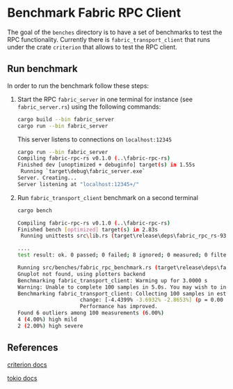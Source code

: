 # Benchmark Fabric RPC Client

The goal of the `benches` directory is to have a set of benchmarks to test the RPC functionality.
Currently there is `fabric_transport_client` that runs under the crate `criterion` that allows to test the RPC client.

## Run benchmark

In order to run the benchmark follow these steps:

1. Start the RPC `fabric_server` in one terminal for instance (see `fabric_server.rs`) using the following commands:
    ```sh
    cargo build --bin fabric_server
    cargo run --bin fabric_server
    ```
    This server listens to connections on `localhost:12345`
    ```sh
    cargo run --bin fabric_server
    Compiling fabric-rpc-rs v0.1.0 (..\fabric-rpc-rs)
    Finished dev [unoptimized + debuginfo] target(s) in 1.55s
     Running `target\debug\fabric_server.exe`
    Server. Creating...
    Server listening at "localhost:12345+/"
    ```

1. Run `fabric_transport_client` benchmark on a second terminal
    ```sh
    cargo bench
    ```

    ```sh
    Compiling fabric-rpc-rs v0.1.0 (..\fabric-rpc-rs)
    Finished bench [optimized] target(s) in 2.83s                                                 
     Running unittests src\lib.rs (target\release\deps\fabric_rpc_rs-9382d0e7dcb7ad43.exe)        

    ....
    test result: ok. 0 passed; 0 failed; 8 ignored; 0 measured; 0 filtered out; finished in 0.00s     

    Running src/benches/fabric_rpc_benchmark.rs (target\release\deps\fabric_rpc_benchmark-92112ec8c8c4abd3.exe)
    Gnuplot not found, using plotters backend
    Benchmarking fabric_transport_client: Warming up for 3.0000 s
    Warning: Unable to complete 100 samples in 5.0s. You may wish to increase target time to 7.4s, enable flat sampling, or reduce sample count to 50.
    Benchmarking fabric_transport_client: Collecting 100 samples in estimated 7.3679 s (5050 iterationfabric_transport_client time:   [1.4458 ms 1.4539 ms 1.4617 ms]
                        change: [-4.4399% -3.6932% -2.8653%] (p = 0.00 < 0.05)
                        Performance has improved.
    Found 6 outliers among 100 measurements (6.00%)
    4 (4.00%) high mild
    2 (2.00%) high severe
    ```

## References

[criterion docs](https://docs.rs/criterion/latest/criterion)

[tokio docs](https://docs.rs/tokio/latest/tokio/)